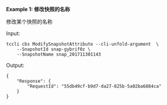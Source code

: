 **Example 1: 修改快照的名称**

修改某个快照的名称

Input: 

```
tccli cbs ModifySnapshotAttribute --cli-unfold-argument  \
    --SnapshotId snap-gybrif0z \
    --SnapshotName snap_201711301143
```

Output: 
```
{
    "Response": {
        "RequestId": "55db49cf-b9d7-da27-825b-5a02ba6884ca"
    }
}
```

